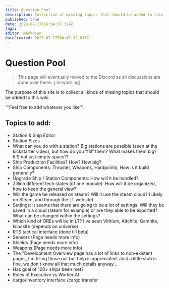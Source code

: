 ```yaml
---
title: Question Pool
description: Collection of missing topics that should be added to this wiki.
published: true
date: 2023-07-17T16:04:57.324Z
tags: 
editor: markdown
dateCreated: 2023-07-17T00:47:32.617Z
---
```


# Question Pool

> This page will eventually moved to the Discord as all discussions are done over there.
{.is-warning}


The purpose of this site is to collect all kinds of missing topics that should be added to this wiki.

'''Feel free to add whatever you like'''.

## Topics to add:

-   Station & Ship Editor
-   Station Sizes
-   What can you do with a station? Big stations are possible (seen at the kickstarter video), but how do you “fill” them? What makes them big? It’S not just empty space?!
-   Ship Production Facilities? How? How big?
-   Ship Components: Thruster, Weapons, Hardpoints; How is it build generally?
-   Upgrade Ship / Station Components: How will it be handled?
-   Zillion different tech states (of one module): How will it be organized, how to keep the general view?
-   Will the game be released on steam? Will it use the steam cloud? (Likely on Steam, and through the LT website)
-   Settings: It seems that there are going to be a lot of settings. Will they be saved in a cloud (steam for example) or are they able to be exported? What can be changed within the settings?
-   Which kind of OREs will be in LT? I've seen Viritium, Altchite, Gamnite, Islockite (depends on universe)
-   RTS tactical interface (done till beta)
-   Sensors (Page needs more info)
-   Shields (Page needs more info)
-   Weapons (Page needs more info)
-   The "Development Overview page has a lot of links to non-existent pages, I'm filling those out but help is appreciated. Just a little stub is fine, we don't know all that much details anyway…
-   Has goal of 100+ ships been met?
-   Roles of Executive vs Worker AI
-   cargo/inventory interface /cargo transfer